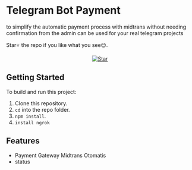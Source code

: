 
# Telegram Bot Payment
to simplify the automatic payment process with midtrans without needing confirmation from the admin
can be used for your real telegram projects


Star⭐ the repo if you like what you see😉.
<p align="center">
  <a href=https://github.com/onlysemz/telegram-bot-payment/"><img alt="Star" src="https://img.shields.io/github/stars/onlysemz/telegram-bot-payment"></a>
</p>




## Getting Started
To build and run this project:

1. Clone this repository.
2. `cd` into the repo folder.
3. `npm install`.
4. `install ngrok`

##  Features
- Payment Gateway Midtrans Otomatis
- status

